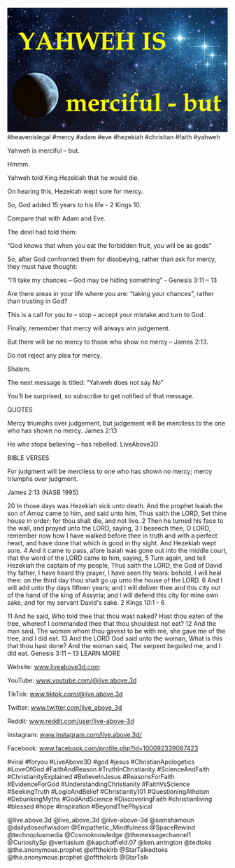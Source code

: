![Video cover image](cover.jpg "cover photo")
#heavenislegal #mercy #adam #eve #hezekiah #christian #faith #yahweh

Yahweh is merciful – but.

Hmmm.

Yahweh told King Hezekiah that he would die.

On hearing this, Hezekiah wept sore for mercy.

So, God added 15 years to his life - 2 Kings 10.

Compare that with Adam and Eve.

The devil had told them:

“God knows that when you eat the forbidden fruit, you will be as gods”

So, after God confronted them for disobeying, rather than ask for mercy, they must have thought:

“I’ll take my chances – God may be hiding something” - Genesis 3:11 – 13

Are there areas in your life where you are: “taking your chances”, rather than trusting in God?

This is a call for you to – stop – accept your mistake and turn to God.

Finally, remember that mercy will always win judgement.

But there will be no mercy to those who show no mercy – James 2:13.

Do not reject any plea for mercy.

Shalom.

The next message is titled: “Yahweh does not say No”

You’ll be surprised, so subscribe to get notified of that message.


QUOTES

Mercy triumphs over judgement, but judgement will be merciless to the one who has shown no mercy. 
James 2:13

He who stops believing – has rebelled. 
LiveAbove3D



BIBLE VERSES

For judgment will be merciless to one who has shown no mercy; mercy triumphs over judgment.

James 2:13 (NASB 1995)

20 In those days was Hezekiah sick unto death. And the prophet Isaiah the son of Amoz came to him, and said unto him, Thus saith the LORD, Set thine house in order; for thou shalt die, and not live.
2 Then he turned his face to the wall, and prayed unto the LORD, saying,
3 I beseech thee, O LORD, remember now how I have walked before thee in truth and with a perfect heart, and have done that which is good in thy sight. And Hezekiah wept sore.
4 And it came to pass, afore Isaiah was gone out into the middle court, that the word of the LORD came to him, saying,
5 Turn again, and tell Hezekiah the captain of my people, Thus saith the LORD, the God of David thy father, I have heard thy prayer, I have seen thy tears: behold, I will heal thee: on the third day thou shalt go up unto the house of the LORD.
6 And I will add unto thy days fifteen years; and I will deliver thee and this city out of the hand of the king of Assyria; and I will defend this city for mine own sake, and for my servant David's sake.
2 Kings 10:1 - 6

11 And he said, Who told thee that thou wast naked? Hast thou eaten of the tree, whereof I commanded thee that thou shouldest not eat?
12 And the man said, The woman whom thou gavest to be with me, she gave me of the tree, and I did eat.
13 And the LORD God said unto the woman, What is this that thou hast done? And the woman said, The serpent beguiled me, and I did eat.
Genesis 3:11 – 13
LEARN MORE

Website: www.liveabove3d.com

YouTube: www.youtube.com/@live.above.3d

TikTok: www.tiktok.com/@live.above.3d

Twitter: www.twitter.com/live_above_3d

Reddit: www.reddit.com/user/live-above-3d

Instagram: www.instagram.com/live.above.3d/

Facebook: www.facebook.com/profile.php?id=100092339087423

#viral #foryou #LiveAbove3D #god #jesus #ChristianApologetics #LoveOfGod #FaithAndReason #TruthInChristianity #ScienceAndFaith #ChristianityExplained #BelieveInJesus #ReasonsForFaith #EvidenceForGod #UnderstandingChristianity #FaithVsScience #SeekingTruth #LogicAndBelief #Christianity101 #QuestioningAtheism #DebunkingMyths #GodAndScience #DiscoveringFaith #christianliving #blessed #hope #inspiration #BeyondThePhysical

@live.above.3d @live_above_3d @live-above-3d @samshamoun @dailydoseofwisdom @Empathetic_Mindfulness @SpaceRewind @technoplusmedia @Cosmoknowledge @themessagechannel1 @CuriositySp @veritasium @kapchatfield.07 @ken.arrington @tedtoks @the.anonymous.prophet @offthekirb @StarTalkedtoks @the.anonymous.prophet @offthekirb @StarTalk